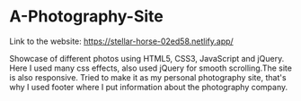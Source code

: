 # A-Photography-Site
Link to the website:
https://stellar-horse-02ed58.netlify.app/



Showcase of different photos using HTML5, CSS3, JavaScript and jQuery.
Here I used many css effects, also used jQuery for smooth scrolling.The site is also responsive. Tried to make it as my personal photography site,
that's why I used footer where I put information about the photography company.
